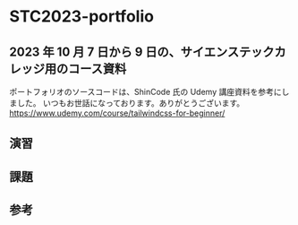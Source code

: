 # STC2023-portfolio

## 2023 年 10 月 7 日から 9 日の、サイエンステックカレッジ用のコース資料

ポートフォリオのソースコードは、ShinCode 氏の Udemy 講座資料を参考にしました。
いつもお世話になっております。ありがとうございます。
https://www.udemy.com/course/tailwindcss-for-beginner/

## 演習

## 課題

## 参考

